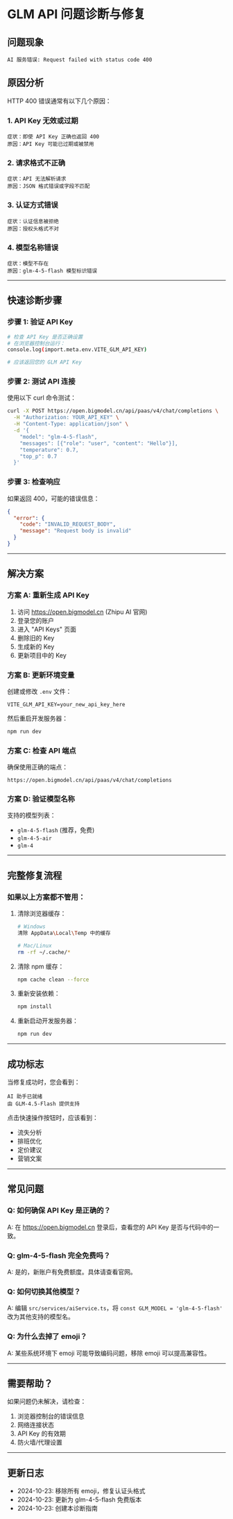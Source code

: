 # GLM API 问题诊断与修复

## 问题现象

```
AI 服务错误: Request failed with status code 400
```

## 原因分析

HTTP 400 错误通常有以下几个原因：

### 1. API Key 无效或过期
```
症状：即使 API Key 正确也返回 400
原因：API Key 可能已过期或被禁用
```

### 2. 请求格式不正确
```
症状：API 无法解析请求
原因：JSON 格式错误或字段不匹配
```

### 3. 认证方式错误
```
症状：认证信息被拒绝
原因：授权头格式不对
```

### 4. 模型名称错误
```
症状：模型不存在
原因：glm-4-5-flash 模型标识错误
```

---

## 快速诊断步骤

### 步骤 1: 验证 API Key

```bash
# 检查 API Key 是否正确设置
# 在浏览器控制台运行：
console.log(import.meta.env.VITE_GLM_API_KEY)

# 应该返回您的 GLM API Key
```

### 步骤 2: 测试 API 连接

使用以下 curl 命令测试：

```bash
curl -X POST https://open.bigmodel.cn/api/paas/v4/chat/completions \
  -H "Authorization: YOUR_API_KEY" \
  -H "Content-Type: application/json" \
  -d '{
    "model": "glm-4-5-flash",
    "messages": [{"role": "user", "content": "Hello"}],
    "temperature": 0.7,
    "top_p": 0.7
  }'
```

### 步骤 3: 检查响应

如果返回 400，可能的错误信息：

```json
{
  "error": {
    "code": "INVALID_REQUEST_BODY",
    "message": "Request body is invalid"
  }
}
```

---

## 解决方案

### 方案 A: 重新生成 API Key

1. 访问 https://open.bigmodel.cn (Zhipu AI 官网)
2. 登录您的账户
3. 进入 "API Keys" 页面
4. 删除旧的 Key
5. 生成新的 Key
6. 更新项目中的 Key

### 方案 B: 更新环境变量

创建或修改 `.env` 文件：

```
VITE_GLM_API_KEY=your_new_api_key_here
```

然后重启开发服务器：

```bash
npm run dev
```

### 方案 C: 检查 API 端点

确保使用正确的端点：

```
https://open.bigmodel.cn/api/paas/v4/chat/completions
```

### 方案 D: 验证模型名称

支持的模型列表：
- `glm-4-5-flash` (推荐，免费)
- `glm-4-5-air`
- `glm-4`

---

## 完整修复流程

### 如果以上方案都不管用：

1. 清除浏览器缓存：
   ```bash
   # Windows
   清除 AppData\Local\Temp 中的缓存
   
   # Mac/Linux
   rm -rf ~/.cache/*
   ```

2. 清除 npm 缓存：
   ```bash
   npm cache clean --force
   ```

3. 重新安装依赖：
   ```bash
   npm install
   ```

4. 重新启动开发服务器：
   ```bash
   npm run dev
   ```

---

## 成功标志

当修复成功时，您会看到：

```
AI 助手已就绪
由 GLM-4.5-Flash 提供支持
```

点击快速操作按钮时，应该看到：
- 流失分析
- 排班优化
- 定价建议
- 营销文案

---

## 常见问题

### Q: 如何确保 API Key 是正确的？
A: 在 https://open.bigmodel.cn 登录后，查看您的 API Key 是否与代码中的一致。

### Q: glm-4-5-flash 完全免费吗？
A: 是的，新账户有免费额度。具体请查看官网。

### Q: 如何切换其他模型？
A: 编辑 `src/services/aiService.ts`，将 `const GLM_MODEL = 'glm-4-5-flash'` 改为其他支持的模型名。

### Q: 为什么去掉了 emoji？
A: 某些系统环境下 emoji 可能导致编码问题，移除 emoji 可以提高兼容性。

---

## 需要帮助？

如果问题仍未解决，请检查：

1. 浏览器控制台的错误信息
2. 网络连接状态
3. API Key 的有效期
4. 防火墙/代理设置

---

## 更新日志

- 2024-10-23: 移除所有 emoji，修复认证头格式
- 2024-10-23: 更新为 glm-4-5-flash 免费版本
- 2024-10-23: 创建本诊断指南
